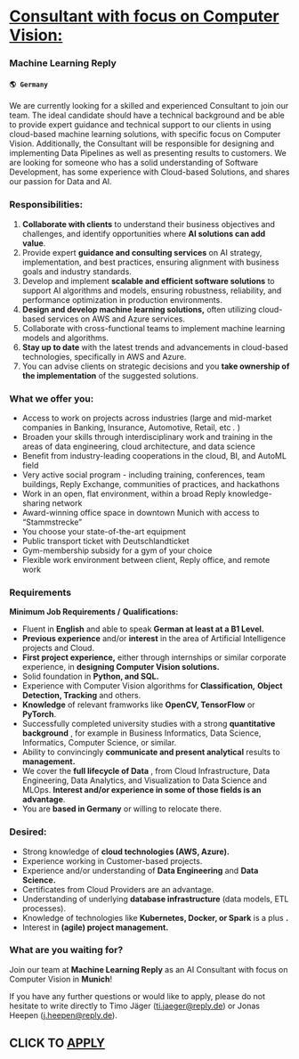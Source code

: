 # [Consultant with focus on Computer Vision:](https://www.remotewlb.com/apply/consultant-with-focus-on-computer-vision)  
### Machine Learning Reply  
#### `🌎 Germany`  

We are currently looking for a skilled and experienced Consultant to join our team. The ideal candidate should have a technical background and be able to provide expert guidance and technical support to our clients in using cloud-based machine learning solutions, with specific focus on Computer Vision. Additionally, the Consultant will be responsible for designing and implementing Data Pipelines as well as presenting results to customers. We are looking for someone who has a solid understanding of Software Development, has some experience with Cloud-based Solutions, and shares our passion for Data and AI.

### Responsibilities:

  1.  **Collaborate with clients** to understand their business objectives and challenges, and identify opportunities where **AI solutions can add value**.
  2. Provide expert **guidance and consulting services** on AI strategy, implementation, and best practices, ensuring alignment with business goals and industry standards.
  3. Develop and implement **scalable and efficient software solutions** to support AI algorithms and models, ensuring robustness, reliability, and performance optimization in production environments.
  4.  **Design and develop machine learning solutions,** often utilizing cloud-based services on AWS and Azure services.
  5. Collaborate with cross-functional teams to implement machine learning models and algorithms.
  6.  **Stay up to date** with the latest trends and advancements in cloud-based technologies, specifically in AWS and Azure.
  7. You can advise clients on strategic decisions and you **take ownership of the implementation** of the suggested solutions.

### What we offer you:

  * Access to work on projects across industries (large and mid-market companies in Banking, Insurance, Automotive, Retail, etc _._ )
  * Broaden your skills through interdisciplinary work and training in the areas of data engineering, cloud architecture, and data science
  * Benefit from industry-leading cooperations in the cloud, BI, and AutoML field
  * Very active social program - including training, conferences, team buildings, Reply Exchange, communities of practices, and hackathons
  * Work in an open, flat environment, within a broad Reply knowledge-sharing network
  * Award-winning office space in downtown Munich with access to “Stammstrecke”
  * You choose your state-of-the-art equipment
  * Public transport ticket with Deutschlandticket
  * Gym-membership subsidy for a gym of your choice
  * Flexible work environment between client, Reply office, and remote work

### Requirements

 **Minimum Job Requirements /** **Qualifications:**

  * Fluent in **English** and able to speak **German at least at a B1 Level.**
  *  **Previous experience** and/or **interest** in the area of Artificial Intelligence projects and Cloud.
  *  **First project experience,** either through internships or similar corporate experience, in **designing Computer Vision solutions.**
  * Solid foundation in **Python, and SQL.**
  * Experience with Computer Vision algorithms for **Classification,** **Object Detection, Tracking** and others.
  *  **Knowledge** of relevant framworks like **OpenCV, TensorFlow** or **PyTorch**.
  * Successfully completed university studies with a strong **quantitative background** , for example in Business Informatics, Data Science, Informatics, Computer Science, or similar.
  * Ability to convincingly **communicate and present analytical** results to **management.**
  * We cover the **full lifecycle of Data** , from Cloud Infrastructure, Data Engineering, Data Analytics, and Visualization to Data Science and MLOps. **Interest and/or experience in some of those fields is an advantage**.
  * You are **based in Germany** or willing to relocate there.

### Desired:

  * Strong knowledge of **cloud technologies (AWS, Azure).**
  * Experience working in Customer-based projects.
  * Experience and/or understanding of **Data Engineering** and **Data Science.**
  * Certificates from Cloud Providers are an advantage.
  * Understanding of underlying **database infrastructure** (data models, ETL processes).
  * Knowledge of technologies like **Kubernetes, Docker, or Spark** is a plus **.**
  * Interest in **(agile) project management.**

### What are you waiting for?

Join our team at **Machine Learning Reply** as an AI Consultant with focus on Computer Vision in **Munich**!

If you have any further questions or would like to apply, please do not hesitate to write directly to Timo Jäger (ti.jaeger@reply.de) or Jonas Heepen (j.heepen@reply.de).

  
## CLICK TO [APPLY](https://www.remotewlb.com/apply/consultant-with-focus-on-computer-vision)

